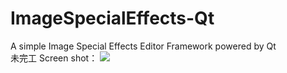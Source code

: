 ImageSpecialEffects-Qt
======================

A simple Image Special Effects Editor Framework powered by Qt
<br />
未完工
Screen shot：
<img src="https://raw.githubusercontent.com/garzon/ImageSpecialEffects-Qt/master/20140610_173143-1.jpg" />